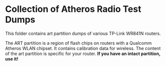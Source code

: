 # Collection of Atheros Radio Test Dumps
This folder contains art partition dumps of various TP-Link WR841N routers.

The ART partition is a region of flash chips on routers with a Qualcomm Atheros WLAN chipset. It contains calibration data for wireless. The content of the art partition is specific for your router. **If you have an intact partition, use it!**
